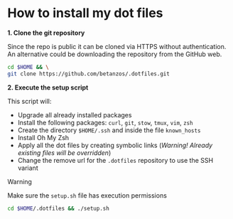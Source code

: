 # How to install my dot files

**1. Clone the git repository**

Since the repo is public it can be cloned via HTTPS without authentication. An alternative could be downloading the repository from the GitHub web.

```bash
cd $HOME && \
git clone https://github.com/betanzos/.dotfiles.git
```

**2. Execute the setup script**

This script will:

- Upgrade all already installed packages
- Install the following packages: `curl`, `git`, `stow`, `tmux`, `vim`, `zsh`
- Create the directory `$HOME/.ssh` and inside the file `known_hosts`
- Install Oh My Zsh
- Apply all the dot files by creating symbolic links (_Warning! Already existing files will be overridden_)
- Change the remove url for the `.dotfiles` repository to use the SSH variant

> [!WARNING]
> Make sure the `setup.sh` file has execution permissions

```bash
cd $HOME/.dotfiles && ./setup.sh
```
